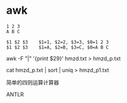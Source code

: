 # awk
```
1 2 3
A B C
```

```
$1 $2 $3	$1=1, $2=2, $3=3, $0=1 2 3
$1 $2 $3	$1=A, $2=B, $3=C, $0=A B C
```

awk -F "|" '{print $29}' hmzd.txt > hmzd_p.txt

cat hmzd_p.txt | sort | uniq > hmzd_p1.txt

简单的四则运算计算器

ANTLR
